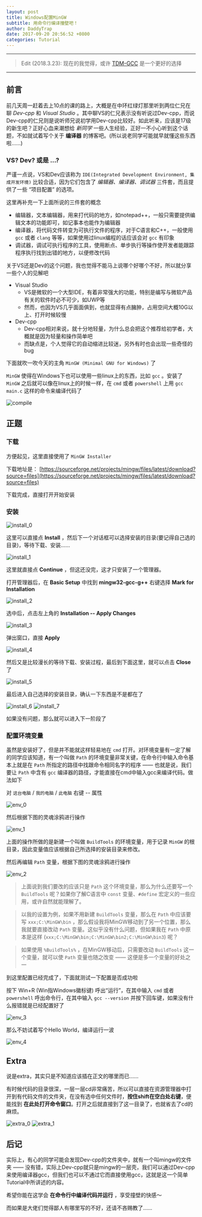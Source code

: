 ```yaml
---
layout: post
title: Windows配置MinGW
subtitle: 用命令行编译撞壁吧！
author: DaddyTrap
date: 2017-09-20 20:56:52 +0800
categories: Tutorial
---
```


---

> Edit (2018.3.23): 现在的我觉得，或许 [TDM-GCC](http://tdm-gcc.tdragon.net/download) 是一个更好的选择

---

## 前言

前几天周一赶着去上10点的课的路上，大概是在中环红绿灯那里听到两位仁兄在聊 *Dev-cpp* 和 *Visual Studio* 。其中聊VS的仁兄表示没有听说过Dev-cpp，而说Dev-cpp的仁兄则是说听师兄说初学用Dev-cpp比较好。如此听来，应该是17级的新生吧？正好心血来潮想给 *新同学* 一些人生经验，正好一不小心听到这个话题，不如就试着写个关于 **编译器** 的博客吧。(所以说老同学可能就早就懂这些东西啦……)

<!-- more -->

### VS? Dev? 或是 ...?

严谨一点说，VS和Dev应该称为 `IDE(Integrated Development Environment, 集成开发环境)` 比较合适，因为它们包含了 *编辑器、编译器、调试器* 三件套，而且提供了一些 “项目配置” 的选项。

这里再补充一下上面所说的三件套的概念
+ 编辑器，文本编辑器，用来打代码的地方，如notepad++，一般只需要提供编辑文本的功能即可，如记事本也能作为编辑器
+ 编译器，将代码文件转变为可执行文件的程序，对于C语言和C++，一般使用 `gcc` 或者 `clang` 等等，如果使用过linux编程的话应该会对 `gcc` 有印象
+ 调试器，调试可执行程序的工具，使用断点、单步执行等操作使开发者能跟踪程序执行找到出错的地方，以便修改代码

关于VS还是Dev的这个问题，我也觉得不能马上说哪个好哪个不好，所以就分享一些个人的见解吧

+ Visual Studio
  + VS是微软的一个大型IDE，有着非常强大的功能，特别是编写与微软产品有关的软件时必不可少，如UWP等
  + 然而，也因为VS几乎面面俱到，也就显得有点臃肿，占用空间大概10G以上、打开时候较慢
+ Dev-cpp
  + Dev-cpp相对来说，就十分地轻量，为什么总会把这个推荐给初学者，大概就是因为轻量和操作简单吧
  + 而缺点是，个人觉得它的自动缩进比较迷，另外有时也会出现一些奇怪的bug

下面就吹一吹今天的主角 `MinGW (Minimal GNU for Windows)` 了

`MinGW` 使得在Windows下也可以使用一些linux上的东西，比如 `gcc` 。安装了 `MinGW` 之后就可以像在linux上的时候一样，在 `cmd` 或者 `powershell` 上用 `gcc main.c` 这样的命令来编译代码了

![compile](/assets/setup-mingw-tutorial/extra_1.png)

## 正题

### 下载

方便起见，这里直接使用了 `MinGW Installer`

下载地址是： [https://sourceforge.net/projects/mingw/files/latest/download?source=files](https://sourceforge.net/projects/mingw/files/latest/download?source=files)

下载完成，直接打开开始安装

### 安装

![install_0](/assets/setup-mingw-tutorial/install_0.png)

这里可以直接点 **Install** ，然后下一个对话框可以选择安装的目录(要记得自己选的目录)，等待下载、安装……

![install_1](/assets/setup-mingw-tutorial/install_1.png)

这里就直接点 **Continue** ，但这还没完，这才只安装了一个管理器。

打开管理器后，在 **Basic Setup** 中找到 **mingw32-gcc-g++** 右键选择 **Mark for Installation**

![install_2](/assets/setup-mingw-tutorial/install_2.png)

选中后，点击左上角的 **Installation -- Apply Changes**

![install_3](/assets/setup-mingw-tutorial/install_3.png)

弹出窗口，直接 **Apply**

![install_4](/assets/setup-mingw-tutorial/install_4.png)

然后又是比较漫长的等待下载、安装过程，最后到下面这里，就可以点击 **Close** 了

![install_5](/assets/setup-mingw-tutorial/install_5.png)

最后进入自己选择的安装目录，确认一下东西是不是都在了

![install_6](/assets/setup-mingw-tutorial/install_6.png)
![install_7](/assets/setup-mingw-tutorial/install_7.png)

如果没有问题，那么就可以进入下一阶段了

### 配置环境变量

虽然是安装好了，但是并不能就这样轻易地在 `cmd` 打开。对环境变量有一定了解的同学应该知道，有一个叫做 `Path` 的环境变量非常关键，在命令行中输入命令基本上就是在 `Path` 所指定的路径中找跟命令相同名字的程序 —— 也就是说，我们要让 `Path` 中含有 `gcc` 编译器的路径，才能直接在cmd中输入gcc来编译代码。做法如下

对 `这台电脑` / `我的电脑` / `此电脑` 右键 -- 属性

![env_0](/assets/setup-mingw-tutorial/env_0.png)

然后根据下图的灵魂涂鸦进行操作

![env_1](/assets/setup-mingw-tutorial/env_1.png)

上面的操作所做的是新建一个叫做 `BuildTools` 的环境变量，用于记录 `MinGW` 的根目录，因此变量值应该根据自己所选择的安装目录来修改。

然后再编辑 `Path` 变量，根据下图的灵魂涂鸦进行操作

![env_2](/assets/setup-mingw-tutorial/env_2.png)

> 上面说到我们要改的应该只是 `Path` 这个环境变量，那么为什么还要写一个 `BuildTools` 呢？如果你了解C语言中 `const` 变量、`#define` 宏定义的一些应用，或许自然就能理解了。

> 以我的设置为例，如果不用新建 `BuildTools` 变量，那么在 `Path` 中应该要写 `xxx;C:\MinGW\bin` ，那么假设我将MinGW移动到了另一个位置，那么我就要直接改动 `Path` 变量。这似乎没有什么问题，但如果我在 `Path` 中原本是这样 (`xxx;C:\MinGW\bin;C:\MinGW\bin2;C:\MinGW\bin3`) 呢？

> 如果使用 `%BuildTools%` ，在MinGW移动后，只需要改动 `BuildTools` 这一个变量，就可以使 `Path` 变量也随之改变 —— 这便是多一个变量的好处之一

到这里配置已经完成了，下面就测试一下配置是否成功啦

按下 Win+R (Win指Windows徽标键) 呼出“运行”，在其中输入 `cmd` 或者 `powershell` 呼出命令行，在其中输入 `gcc --version` 并按下回车键，如果没有什么报错就是已经配置好了

![env_3](/assets/setup-mingw-tutorial/env_3.png)

那么不妨试着写个Hello World，编译运行一波

![env_4](/assets/setup-mingw-tutorial/env_4.png)

## Extra

说是extra，其实只是不知道应该插在正文的哪里而已……

有时候代码的目录很深，一层一层cd非常痛苦，所以可以直接在资源管理器中打开到有代码文件的文件夹，在没有选中任何文件时，**按住shift在空白处右键**，便能找到 **在此处打开命令窗口**。打开之后就直接到了这一目录了，也就省去了cd的麻烦。

![extra_0](/assets/setup-mingw-tutorial/extra_0.png)
![extra_1](/assets/setup-mingw-tutorial/extra_1.png)

## 后记

实际上，有心的同学可能会发现Dev-cpp的文件夹中，就有一个叫mingw的文件夹 —— 没有错，实际上Dev-cpp就只是mingw的一层壳，我们可以通过Dev-cpp来使用编译器gcc，但我们也可以不通过它而直接使用gcc，这就是这一个简单Tutorial中所讲述的内容。

希望你能在这学会 **在命令行中编译代码并运行** ，享受撞壁的快感～

而如果是大佬们觉得鄙人有哪里写的不好，还请不吝赐教了……